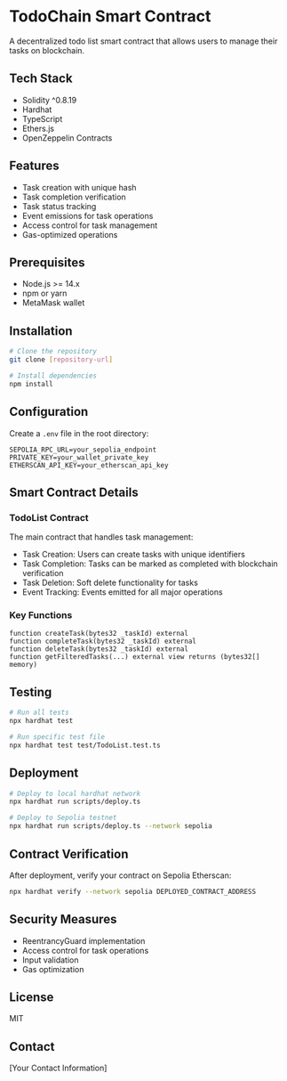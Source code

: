 # TodoChain Smart Contract

A decentralized todo list smart contract that allows users to manage their tasks on blockchain.

## Tech Stack

- Solidity ^0.8.19
- Hardhat
- TypeScript
- Ethers.js
- OpenZeppelin Contracts

## Features

- Task creation with unique hash
- Task completion verification
- Task status tracking
- Event emissions for task operations
- Access control for task management
- Gas-optimized operations

## Prerequisites

- Node.js >= 14.x
- npm or yarn
- MetaMask wallet

## Installation

```bash
# Clone the repository
git clone [repository-url]

# Install dependencies
npm install
```

## Configuration

Create a `.env` file in the root directory:

```env
SEPOLIA_RPC_URL=your_sepolia_endpoint
PRIVATE_KEY=your_wallet_private_key
ETHERSCAN_API_KEY=your_etherscan_api_key
```

## Smart Contract Details

### TodoList Contract

The main contract that handles task management:

- Task Creation: Users can create tasks with unique identifiers
- Task Completion: Tasks can be marked as completed with blockchain verification
- Task Deletion: Soft delete functionality for tasks
- Event Tracking: Events emitted for all major operations

### Key Functions

```solidity
function createTask(bytes32 _taskId) external
function completeTask(bytes32 _taskId) external
function deleteTask(bytes32 _taskId) external
function getFilteredTasks(...) external view returns (bytes32[] memory)
```

## Testing

```bash
# Run all tests
npx hardhat test

# Run specific test file
npx hardhat test test/TodoList.test.ts
```

## Deployment

```bash
# Deploy to local hardhat network
npx hardhat run scripts/deploy.ts

# Deploy to Sepolia testnet
npx hardhat run scripts/deploy.ts --network sepolia
```

## Contract Verification

After deployment, verify your contract on Sepolia Etherscan:

```bash
npx hardhat verify --network sepolia DEPLOYED_CONTRACT_ADDRESS
```

## Security Measures

- ReentrancyGuard implementation
- Access control for task operations
- Input validation
- Gas optimization

## License

MIT

## Contact

[Your Contact Information]
